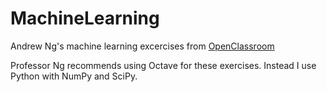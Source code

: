 MachineLearning
===============

Andrew Ng's machine learning excercises from [OpenClassroom](http://openclassroom.stanford.edu/MainFolder/CoursePage.php?course=MachineLearning)

Professor Ng recommends using Octave for these exercises. Instead I use
Python with NumPy and SciPy.
